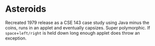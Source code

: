 Asteroids
=========

Recreated 1979 release as a CSE 143 case study using Java minus the coins, runs in an applet and eventually capsizes. 
Super polymorphic.
If `space`+`left/right` is held down long enough applet does throw an exception.
